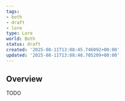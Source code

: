 ```yaml
---
tags:
- both
- draft
- lore
type: Lore
world: Both
status: draft
created: '2025-08-11T13:08:45.746092+00:00'
updated: '2025-08-11T13:08:48.705209+00:00'
---
```



## Overview

TODO
